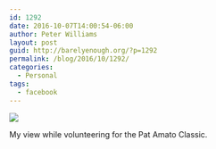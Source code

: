 ```yaml
---
id: 1292
date: 2016-10-07T14:00:54-06:00
author: Peter Williams
layout: post
guid: http://barelyenough.org/?p=1292
permalink: /blog/2016/10/1292/
categories:
  - Personal
tags:
  - facebook
---
```

![](http://ift.tt/2d9eThu)

My view while volunteering for the Pat Amato Classic.
